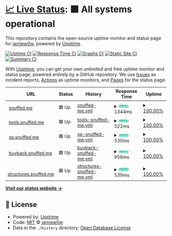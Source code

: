 # [📈 Live Status](https://status.snuffed.me): <!--live status--> **🟩 All systems operational**

This repository contains the open-source uptime monitor and status page for [jamiew0w](jamie.ie), powered by [Upptime](https://github.com/upptime/upptime).

[![Uptime CI](https://github.com/jamiew0w/status.snuffed.me/workflows/Uptime%20CI/badge.svg)](https://github.com/upptime/upptime/actions?query=workflow%3A%22Uptime+CI%22)
[![Response Time CI](https://github.com/jamiew0w/status.snuffed.me/workflows/Response%20Time%20CI/badge.svg)](https://github.com/upptime/upptime/actions?query=workflow%3A%22Response+Time+CI%22)
[![Graphs CI](https://github.com/jamiew0w/status.snuffed.me/workflows/Graphs%20CI/badge.svg)](https://github.com/upptime/upptime/actions?query=workflow%3A%22Graphs+CI%22)
[![Static Site CI](https://github.com/jamiew0w/status.snuffed.me/workflows/Static%20Site%20CI/badge.svg)](https://github.com/upptime/upptime/actions?query=workflow%3A%22Static+Site+CI%22)
[![Summary CI](https://github.com/jamiew0w/status.snuffed.me/workflows/Summary%20CI/badge.svg)](https://github.com/upptime/upptime/actions?query=workflow%3A%22Summary+CI%22)

With [Upptime](https://upptime.js.org), you can get your own unlimited and free uptime monitor and status page, powered entirely by a GitHub repository. We use [Issues](https://github.com/jamiew0w/status.snuffed.me/issues) as incident reports, [Actions](https://github.com/jamiew0w/status.snuffed.me/actions) as uptime monitors, and [Pages](https://status.snuffed.me) for the status page.

<!--start: status pages-->
<!-- This summary is generated by Upptime (https://github.com/upptime/upptime) -->
<!-- Do not edit this manually, your changes will be overwritten -->
<!-- prettier-ignore -->
| URL | Status | History | Response Time | Uptime |
| --- | ------ | ------- | ------------- | ------ |
| <img alt="" src="https://favicons.githubusercontent.com/snuffed.me" height="13"> [snuffed.me](https://snuffed.me) | 🟩 Up | [snuffed-me.yml](https://github.com/jamiew0w/status.snuffed.me/commits/HEAD/history/snuffed-me.yml) | <details><summary><img alt="Response time graph" src="./graphs/snuffed-me/response-time-week.png" height="20"> 1344ms</summary><br><a href="https://status.snuffed.me/history/snuffed-me"><img alt="Response time 1491" src="https://img.shields.io/endpoint?url=https%3A%2F%2Fraw.githubusercontent.com%2Fjamiew0w%2Fstatus.snuffed.me%2FHEAD%2Fapi%2Fsnuffed-me%2Fresponse-time.json"></a><br><a href="https://status.snuffed.me/history/snuffed-me"><img alt="24-hour response time 1193" src="https://img.shields.io/endpoint?url=https%3A%2F%2Fraw.githubusercontent.com%2Fjamiew0w%2Fstatus.snuffed.me%2FHEAD%2Fapi%2Fsnuffed-me%2Fresponse-time-day.json"></a><br><a href="https://status.snuffed.me/history/snuffed-me"><img alt="7-day response time 1344" src="https://img.shields.io/endpoint?url=https%3A%2F%2Fraw.githubusercontent.com%2Fjamiew0w%2Fstatus.snuffed.me%2FHEAD%2Fapi%2Fsnuffed-me%2Fresponse-time-week.json"></a><br><a href="https://status.snuffed.me/history/snuffed-me"><img alt="30-day response time 1482" src="https://img.shields.io/endpoint?url=https%3A%2F%2Fraw.githubusercontent.com%2Fjamiew0w%2Fstatus.snuffed.me%2FHEAD%2Fapi%2Fsnuffed-me%2Fresponse-time-month.json"></a><br><a href="https://status.snuffed.me/history/snuffed-me"><img alt="1-year response time 1491" src="https://img.shields.io/endpoint?url=https%3A%2F%2Fraw.githubusercontent.com%2Fjamiew0w%2Fstatus.snuffed.me%2FHEAD%2Fapi%2Fsnuffed-me%2Fresponse-time-year.json"></a></details> | <details><summary><a href="https://status.snuffed.me/history/snuffed-me">100.00%</a></summary><a href="https://status.snuffed.me/history/snuffed-me"><img alt="All-time uptime 99.25%" src="https://img.shields.io/endpoint?url=https%3A%2F%2Fraw.githubusercontent.com%2Fjamiew0w%2Fstatus.snuffed.me%2FHEAD%2Fapi%2Fsnuffed-me%2Fuptime.json"></a><br><a href="https://status.snuffed.me/history/snuffed-me"><img alt="24-hour uptime 100.00%" src="https://img.shields.io/endpoint?url=https%3A%2F%2Fraw.githubusercontent.com%2Fjamiew0w%2Fstatus.snuffed.me%2FHEAD%2Fapi%2Fsnuffed-me%2Fuptime-day.json"></a><br><a href="https://status.snuffed.me/history/snuffed-me"><img alt="7-day uptime 100.00%" src="https://img.shields.io/endpoint?url=https%3A%2F%2Fraw.githubusercontent.com%2Fjamiew0w%2Fstatus.snuffed.me%2FHEAD%2Fapi%2Fsnuffed-me%2Fuptime-week.json"></a><br><a href="https://status.snuffed.me/history/snuffed-me"><img alt="30-day uptime 99.16%" src="https://img.shields.io/endpoint?url=https%3A%2F%2Fraw.githubusercontent.com%2Fjamiew0w%2Fstatus.snuffed.me%2FHEAD%2Fapi%2Fsnuffed-me%2Fuptime-month.json"></a><br><a href="https://status.snuffed.me/history/snuffed-me"><img alt="1-year uptime 99.25%" src="https://img.shields.io/endpoint?url=https%3A%2F%2Fraw.githubusercontent.com%2Fjamiew0w%2Fstatus.snuffed.me%2FHEAD%2Fapi%2Fsnuffed-me%2Fuptime-year.json"></a></details>
| <img alt="" src="https://tools.snuffed.me/static/favicon.png" height="13"> [tools.snuffed.me](https://tools.snuffed.me) | 🟩 Up | [tools-snuffed-me.yml](https://github.com/jamiew0w/status.snuffed.me/commits/HEAD/history/tools-snuffed-me.yml) | <details><summary><img alt="Response time graph" src="./graphs/tools-snuffed-me/response-time-week.png" height="20"> 522ms</summary><br><a href="https://status.snuffed.me/history/tools-snuffed-me"><img alt="Response time 603" src="https://img.shields.io/endpoint?url=https%3A%2F%2Fraw.githubusercontent.com%2Fjamiew0w%2Fstatus.snuffed.me%2FHEAD%2Fapi%2Ftools-snuffed-me%2Fresponse-time.json"></a><br><a href="https://status.snuffed.me/history/tools-snuffed-me"><img alt="24-hour response time 473" src="https://img.shields.io/endpoint?url=https%3A%2F%2Fraw.githubusercontent.com%2Fjamiew0w%2Fstatus.snuffed.me%2FHEAD%2Fapi%2Ftools-snuffed-me%2Fresponse-time-day.json"></a><br><a href="https://status.snuffed.me/history/tools-snuffed-me"><img alt="7-day response time 522" src="https://img.shields.io/endpoint?url=https%3A%2F%2Fraw.githubusercontent.com%2Fjamiew0w%2Fstatus.snuffed.me%2FHEAD%2Fapi%2Ftools-snuffed-me%2Fresponse-time-week.json"></a><br><a href="https://status.snuffed.me/history/tools-snuffed-me"><img alt="30-day response time 599" src="https://img.shields.io/endpoint?url=https%3A%2F%2Fraw.githubusercontent.com%2Fjamiew0w%2Fstatus.snuffed.me%2FHEAD%2Fapi%2Ftools-snuffed-me%2Fresponse-time-month.json"></a><br><a href="https://status.snuffed.me/history/tools-snuffed-me"><img alt="1-year response time 603" src="https://img.shields.io/endpoint?url=https%3A%2F%2Fraw.githubusercontent.com%2Fjamiew0w%2Fstatus.snuffed.me%2FHEAD%2Fapi%2Ftools-snuffed-me%2Fresponse-time-year.json"></a></details> | <details><summary><a href="https://status.snuffed.me/history/tools-snuffed-me">100.00%</a></summary><a href="https://status.snuffed.me/history/tools-snuffed-me"><img alt="All-time uptime 99.25%" src="https://img.shields.io/endpoint?url=https%3A%2F%2Fraw.githubusercontent.com%2Fjamiew0w%2Fstatus.snuffed.me%2FHEAD%2Fapi%2Ftools-snuffed-me%2Fuptime.json"></a><br><a href="https://status.snuffed.me/history/tools-snuffed-me"><img alt="24-hour uptime 100.00%" src="https://img.shields.io/endpoint?url=https%3A%2F%2Fraw.githubusercontent.com%2Fjamiew0w%2Fstatus.snuffed.me%2FHEAD%2Fapi%2Ftools-snuffed-me%2Fuptime-day.json"></a><br><a href="https://status.snuffed.me/history/tools-snuffed-me"><img alt="7-day uptime 100.00%" src="https://img.shields.io/endpoint?url=https%3A%2F%2Fraw.githubusercontent.com%2Fjamiew0w%2Fstatus.snuffed.me%2FHEAD%2Fapi%2Ftools-snuffed-me%2Fuptime-week.json"></a><br><a href="https://status.snuffed.me/history/tools-snuffed-me"><img alt="30-day uptime 99.17%" src="https://img.shields.io/endpoint?url=https%3A%2F%2Fraw.githubusercontent.com%2Fjamiew0w%2Fstatus.snuffed.me%2FHEAD%2Fapi%2Ftools-snuffed-me%2Fuptime-month.json"></a><br><a href="https://status.snuffed.me/history/tools-snuffed-me"><img alt="1-year uptime 99.25%" src="https://img.shields.io/endpoint?url=https%3A%2F%2Fraw.githubusercontent.com%2Fjamiew0w%2Fstatus.snuffed.me%2FHEAD%2Fapi%2Ftools-snuffed-me%2Fuptime-year.json"></a></details>
| <img alt="" src="https://favicons.githubusercontent.com/sp.snuffed.me" height="13"> [sp.snuffed.me](https://sp.snuffed.me) | 🟩 Up | [sp-snuffed-me.yml](https://github.com/jamiew0w/status.snuffed.me/commits/HEAD/history/sp-snuffed-me.yml) | <details><summary><img alt="Response time graph" src="./graphs/sp-snuffed-me/response-time-week.png" height="20"> 530ms</summary><br><a href="https://status.snuffed.me/history/sp-snuffed-me"><img alt="Response time 589" src="https://img.shields.io/endpoint?url=https%3A%2F%2Fraw.githubusercontent.com%2Fjamiew0w%2Fstatus.snuffed.me%2FHEAD%2Fapi%2Fsp-snuffed-me%2Fresponse-time.json"></a><br><a href="https://status.snuffed.me/history/sp-snuffed-me"><img alt="24-hour response time 497" src="https://img.shields.io/endpoint?url=https%3A%2F%2Fraw.githubusercontent.com%2Fjamiew0w%2Fstatus.snuffed.me%2FHEAD%2Fapi%2Fsp-snuffed-me%2Fresponse-time-day.json"></a><br><a href="https://status.snuffed.me/history/sp-snuffed-me"><img alt="7-day response time 530" src="https://img.shields.io/endpoint?url=https%3A%2F%2Fraw.githubusercontent.com%2Fjamiew0w%2Fstatus.snuffed.me%2FHEAD%2Fapi%2Fsp-snuffed-me%2Fresponse-time-week.json"></a><br><a href="https://status.snuffed.me/history/sp-snuffed-me"><img alt="30-day response time 587" src="https://img.shields.io/endpoint?url=https%3A%2F%2Fraw.githubusercontent.com%2Fjamiew0w%2Fstatus.snuffed.me%2FHEAD%2Fapi%2Fsp-snuffed-me%2Fresponse-time-month.json"></a><br><a href="https://status.snuffed.me/history/sp-snuffed-me"><img alt="1-year response time 589" src="https://img.shields.io/endpoint?url=https%3A%2F%2Fraw.githubusercontent.com%2Fjamiew0w%2Fstatus.snuffed.me%2FHEAD%2Fapi%2Fsp-snuffed-me%2Fresponse-time-year.json"></a></details> | <details><summary><a href="https://status.snuffed.me/history/sp-snuffed-me">100.00%</a></summary><a href="https://status.snuffed.me/history/sp-snuffed-me"><img alt="All-time uptime 99.25%" src="https://img.shields.io/endpoint?url=https%3A%2F%2Fraw.githubusercontent.com%2Fjamiew0w%2Fstatus.snuffed.me%2FHEAD%2Fapi%2Fsp-snuffed-me%2Fuptime.json"></a><br><a href="https://status.snuffed.me/history/sp-snuffed-me"><img alt="24-hour uptime 100.00%" src="https://img.shields.io/endpoint?url=https%3A%2F%2Fraw.githubusercontent.com%2Fjamiew0w%2Fstatus.snuffed.me%2FHEAD%2Fapi%2Fsp-snuffed-me%2Fuptime-day.json"></a><br><a href="https://status.snuffed.me/history/sp-snuffed-me"><img alt="7-day uptime 100.00%" src="https://img.shields.io/endpoint?url=https%3A%2F%2Fraw.githubusercontent.com%2Fjamiew0w%2Fstatus.snuffed.me%2FHEAD%2Fapi%2Fsp-snuffed-me%2Fuptime-week.json"></a><br><a href="https://status.snuffed.me/history/sp-snuffed-me"><img alt="30-day uptime 99.17%" src="https://img.shields.io/endpoint?url=https%3A%2F%2Fraw.githubusercontent.com%2Fjamiew0w%2Fstatus.snuffed.me%2FHEAD%2Fapi%2Fsp-snuffed-me%2Fuptime-month.json"></a><br><a href="https://status.snuffed.me/history/sp-snuffed-me"><img alt="1-year uptime 99.25%" src="https://img.shields.io/endpoint?url=https%3A%2F%2Fraw.githubusercontent.com%2Fjamiew0w%2Fstatus.snuffed.me%2FHEAD%2Fapi%2Fsp-snuffed-me%2Fuptime-year.json"></a></details>
| <img alt="" src="https://favicons.githubusercontent.com/buyback.snuffed.me" height="13"> [buyback.snuffed.me](https://buyback.snuffed.me) | 🟩 Up | [buyback-snuffed-me.yml](https://github.com/jamiew0w/status.snuffed.me/commits/HEAD/history/buyback-snuffed-me.yml) | <details><summary><img alt="Response time graph" src="./graphs/buyback-snuffed-me/response-time-week.png" height="20"> 956ms</summary><br><a href="https://status.snuffed.me/history/buyback-snuffed-me"><img alt="Response time 1067" src="https://img.shields.io/endpoint?url=https%3A%2F%2Fraw.githubusercontent.com%2Fjamiew0w%2Fstatus.snuffed.me%2FHEAD%2Fapi%2Fbuyback-snuffed-me%2Fresponse-time.json"></a><br><a href="https://status.snuffed.me/history/buyback-snuffed-me"><img alt="24-hour response time 867" src="https://img.shields.io/endpoint?url=https%3A%2F%2Fraw.githubusercontent.com%2Fjamiew0w%2Fstatus.snuffed.me%2FHEAD%2Fapi%2Fbuyback-snuffed-me%2Fresponse-time-day.json"></a><br><a href="https://status.snuffed.me/history/buyback-snuffed-me"><img alt="7-day response time 956" src="https://img.shields.io/endpoint?url=https%3A%2F%2Fraw.githubusercontent.com%2Fjamiew0w%2Fstatus.snuffed.me%2FHEAD%2Fapi%2Fbuyback-snuffed-me%2Fresponse-time-week.json"></a><br><a href="https://status.snuffed.me/history/buyback-snuffed-me"><img alt="30-day response time 1061" src="https://img.shields.io/endpoint?url=https%3A%2F%2Fraw.githubusercontent.com%2Fjamiew0w%2Fstatus.snuffed.me%2FHEAD%2Fapi%2Fbuyback-snuffed-me%2Fresponse-time-month.json"></a><br><a href="https://status.snuffed.me/history/buyback-snuffed-me"><img alt="1-year response time 1067" src="https://img.shields.io/endpoint?url=https%3A%2F%2Fraw.githubusercontent.com%2Fjamiew0w%2Fstatus.snuffed.me%2FHEAD%2Fapi%2Fbuyback-snuffed-me%2Fresponse-time-year.json"></a></details> | <details><summary><a href="https://status.snuffed.me/history/buyback-snuffed-me">100.00%</a></summary><a href="https://status.snuffed.me/history/buyback-snuffed-me"><img alt="All-time uptime 100.00%" src="https://img.shields.io/endpoint?url=https%3A%2F%2Fraw.githubusercontent.com%2Fjamiew0w%2Fstatus.snuffed.me%2FHEAD%2Fapi%2Fbuyback-snuffed-me%2Fuptime.json"></a><br><a href="https://status.snuffed.me/history/buyback-snuffed-me"><img alt="24-hour uptime 100.00%" src="https://img.shields.io/endpoint?url=https%3A%2F%2Fraw.githubusercontent.com%2Fjamiew0w%2Fstatus.snuffed.me%2FHEAD%2Fapi%2Fbuyback-snuffed-me%2Fuptime-day.json"></a><br><a href="https://status.snuffed.me/history/buyback-snuffed-me"><img alt="7-day uptime 100.00%" src="https://img.shields.io/endpoint?url=https%3A%2F%2Fraw.githubusercontent.com%2Fjamiew0w%2Fstatus.snuffed.me%2FHEAD%2Fapi%2Fbuyback-snuffed-me%2Fuptime-week.json"></a><br><a href="https://status.snuffed.me/history/buyback-snuffed-me"><img alt="30-day uptime 100.00%" src="https://img.shields.io/endpoint?url=https%3A%2F%2Fraw.githubusercontent.com%2Fjamiew0w%2Fstatus.snuffed.me%2FHEAD%2Fapi%2Fbuyback-snuffed-me%2Fuptime-month.json"></a><br><a href="https://status.snuffed.me/history/buyback-snuffed-me"><img alt="1-year uptime 100.00%" src="https://img.shields.io/endpoint?url=https%3A%2F%2Fraw.githubusercontent.com%2Fjamiew0w%2Fstatus.snuffed.me%2FHEAD%2Fapi%2Fbuyback-snuffed-me%2Fuptime-year.json"></a></details>
| <img alt="" src="https://favicons.githubusercontent.com/structures.snuffed.me" height="13"> [structures.snuffed.me](https://structures.snuffed.me) | 🟩 Up | [structures-snuffed-me.yml](https://github.com/jamiew0w/status.snuffed.me/commits/HEAD/history/structures-snuffed-me.yml) | <details><summary><img alt="Response time graph" src="./graphs/structures-snuffed-me/response-time-week.png" height="20"> 539ms</summary><br><a href="https://status.snuffed.me/history/structures-snuffed-me"><img alt="Response time 593" src="https://img.shields.io/endpoint?url=https%3A%2F%2Fraw.githubusercontent.com%2Fjamiew0w%2Fstatus.snuffed.me%2FHEAD%2Fapi%2Fstructures-snuffed-me%2Fresponse-time.json"></a><br><a href="https://status.snuffed.me/history/structures-snuffed-me"><img alt="24-hour response time 489" src="https://img.shields.io/endpoint?url=https%3A%2F%2Fraw.githubusercontent.com%2Fjamiew0w%2Fstatus.snuffed.me%2FHEAD%2Fapi%2Fstructures-snuffed-me%2Fresponse-time-day.json"></a><br><a href="https://status.snuffed.me/history/structures-snuffed-me"><img alt="7-day response time 539" src="https://img.shields.io/endpoint?url=https%3A%2F%2Fraw.githubusercontent.com%2Fjamiew0w%2Fstatus.snuffed.me%2FHEAD%2Fapi%2Fstructures-snuffed-me%2Fresponse-time-week.json"></a><br><a href="https://status.snuffed.me/history/structures-snuffed-me"><img alt="30-day response time 590" src="https://img.shields.io/endpoint?url=https%3A%2F%2Fraw.githubusercontent.com%2Fjamiew0w%2Fstatus.snuffed.me%2FHEAD%2Fapi%2Fstructures-snuffed-me%2Fresponse-time-month.json"></a><br><a href="https://status.snuffed.me/history/structures-snuffed-me"><img alt="1-year response time 593" src="https://img.shields.io/endpoint?url=https%3A%2F%2Fraw.githubusercontent.com%2Fjamiew0w%2Fstatus.snuffed.me%2FHEAD%2Fapi%2Fstructures-snuffed-me%2Fresponse-time-year.json"></a></details> | <details><summary><a href="https://status.snuffed.me/history/structures-snuffed-me">100.00%</a></summary><a href="https://status.snuffed.me/history/structures-snuffed-me"><img alt="All-time uptime 100.00%" src="https://img.shields.io/endpoint?url=https%3A%2F%2Fraw.githubusercontent.com%2Fjamiew0w%2Fstatus.snuffed.me%2FHEAD%2Fapi%2Fstructures-snuffed-me%2Fuptime.json"></a><br><a href="https://status.snuffed.me/history/structures-snuffed-me"><img alt="24-hour uptime 100.00%" src="https://img.shields.io/endpoint?url=https%3A%2F%2Fraw.githubusercontent.com%2Fjamiew0w%2Fstatus.snuffed.me%2FHEAD%2Fapi%2Fstructures-snuffed-me%2Fuptime-day.json"></a><br><a href="https://status.snuffed.me/history/structures-snuffed-me"><img alt="7-day uptime 100.00%" src="https://img.shields.io/endpoint?url=https%3A%2F%2Fraw.githubusercontent.com%2Fjamiew0w%2Fstatus.snuffed.me%2FHEAD%2Fapi%2Fstructures-snuffed-me%2Fuptime-week.json"></a><br><a href="https://status.snuffed.me/history/structures-snuffed-me"><img alt="30-day uptime 100.00%" src="https://img.shields.io/endpoint?url=https%3A%2F%2Fraw.githubusercontent.com%2Fjamiew0w%2Fstatus.snuffed.me%2FHEAD%2Fapi%2Fstructures-snuffed-me%2Fuptime-month.json"></a><br><a href="https://status.snuffed.me/history/structures-snuffed-me"><img alt="1-year uptime 100.00%" src="https://img.shields.io/endpoint?url=https%3A%2F%2Fraw.githubusercontent.com%2Fjamiew0w%2Fstatus.snuffed.me%2FHEAD%2Fapi%2Fstructures-snuffed-me%2Fuptime-year.json"></a></details>

<!--end: status pages-->

[**Visit our status website →**](https://status.snuffed.me)

## 📄 License

- Powered by: [Upptime](https://github.com/upptime/upptime)
- Code: [MIT](./LICENSE) © [jamiew0w](jamie.ie)
- Data in the `./history` directory: [Open Database License](https://opendatacommons.org/licenses/odbl/1-0/)
